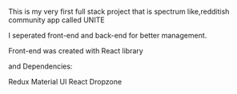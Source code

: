 This is my very first full stack project that is spectrum like,redditish community app called UNITE

I seperated front-end and back-end for better management.

Front-end was created with React library 

and Dependencies:

Redux
Material UI
React Dropzone 
